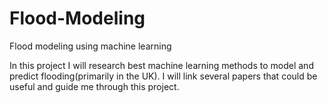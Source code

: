 # Flood-Modeling
Flood modeling using machine learning

In this project I will research best machine learning methods to model and predict flooding(primarily in the UK). I will link several papers that could be useful and guide me through this project. 
